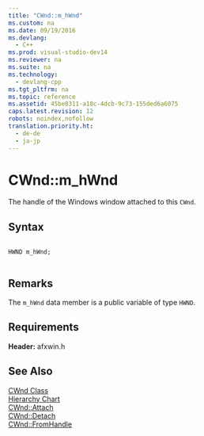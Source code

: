 ```yaml
---
title: "CWnd::m_hWnd"
ms.custom: na
ms.date: 09/19/2016
ms.devlang: 
  - C++
ms.prod: visual-studio-dev14
ms.reviewer: na
ms.suite: na
ms.technology: 
  - devlang-cpp
ms.tgt_pltfrm: na
ms.topic: reference
ms.assetid: 45be8311-a18c-4dcb-9c73-155ded6a6075
caps.latest.revision: 12
robots: noindex,nofollow
translation.priority.ht: 
  - de-de
  - ja-jp
---
```

# CWnd::m_hWnd
The handle of the Windows window attached to this `CWnd`.  
  
## Syntax  
  
```  
  
HWND m_hWnd;  
  
```  
  
## Remarks  
 The `m_hWnd` data member is a public variable of type `HWND`.  
  
## Requirements  
 **Header:** afxwin.h  
  
## See Also  
 [CWnd Class](../vs140/CWnd-Class.md)   
 [Hierarchy Chart](../vs140/Hierarchy-Chart.md)   
 [CWnd::Attach](../vs140/CWnd--Attach.md)   
 [CWnd::Detach](../vs140/CWnd--Detach.md)   
 [CWnd::FromHandle](../vs140/CWnd--FromHandle.md)